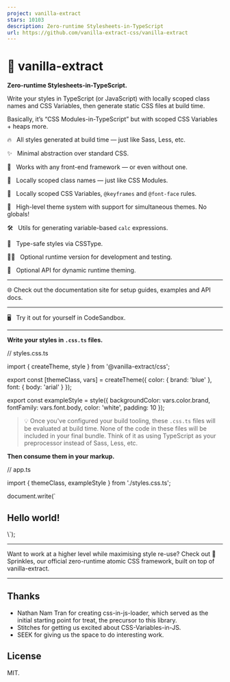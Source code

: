 ```yaml
---
project: vanilla-extract
stars: 10103
description: Zero-runtime Stylesheets-in-TypeScript
url: https://github.com/vanilla-extract-css/vanilla-extract
---
```


🧁 vanilla-extract
==================

**Zero-runtime Stylesheets-in-TypeScript.**

Write your styles in TypeScript (or JavaScript) with locally scoped class names and CSS Variables, then generate static CSS files at build time.

Basically, it’s “CSS Modules\-in-TypeScript” but with scoped CSS Variables + heaps more.

🔥   All styles generated at build time — just like Sass, Less, etc.

✨   Minimal abstraction over standard CSS.

🦄   Works with any front-end framework — or even without one.

🌳   Locally scoped class names — just like CSS Modules.

🚀   Locally scoped CSS Variables, `@keyframes` and `@font-face` rules.

🎨   High-level theme system with support for simultaneous themes. No globals!

🛠   Utils for generating variable-based `calc` expressions.

💪   Type-safe styles via CSSType.

🏃‍♂️   Optional runtime version for development and testing.

🙈   Optional API for dynamic runtime theming.

* * *

🌐 Check out the documentation site for setup guides, examples and API docs.

* * *

🖥   Try it out for yourself in CodeSandbox.

* * *

**Write your styles in `.css.ts` files.**

// styles.css.ts

import { createTheme, style } from '@vanilla-extract/css';

export const \[themeClass, vars\] \= createTheme({
  color: {
    brand: 'blue'
  },
  font: {
    body: 'arial'
  }
});

export const exampleStyle \= style({
  backgroundColor: vars.color.brand,
  fontFamily: vars.font.body,
  color: 'white',
  padding: 10
});

> 💡 Once you've configured your build tooling, these `.css.ts` files will be evaluated at build time. None of the code in these files will be included in your final bundle. Think of it as using TypeScript as your preprocessor instead of Sass, Less, etc.

**Then consume them in your markup.**

// app.ts

import { themeClass, exampleStyle } from './styles.css.ts';

document.write(\`
  <section class="${themeClass}">
    <h1 class="${exampleStyle}">Hello world!</h1>
  </section>
\`);

* * *

Want to work at a higher level while maximising style re-use? Check out 🍨 Sprinkles, our official zero-runtime atomic CSS framework, built on top of vanilla-extract.

* * *

Thanks
------

-   Nathan Nam Tran for creating css-in-js-loader, which served as the initial starting point for treat, the precursor to this library.
-   Stitches for getting us excited about CSS-Variables-in-JS.
-   SEEK for giving us the space to do interesting work.

License
-------

MIT.
